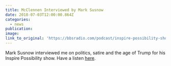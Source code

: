 ```yaml
---
title: McClennen Interviewed by Mark Susnow
date: 2018-07-03T12:00:00.864Z
categories: 
  - news
publication:
image:
link_to_original: 'https://bbsradio.com/podcast/inspire-possibility-show-july-1-2018'
---
```


Mark Susnow interviewed me on politics, satire and the age of Trump for his Inspire Possibility show. Have a listen [here](https://bbsradio.com/podcast/inspire-possibility-show-july-1-2018).